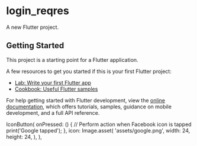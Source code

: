 # login_reqres

A new Flutter project.

## Getting Started

This project is a starting point for a Flutter application.

A few resources to get you started if this is your first Flutter project:

- [Lab: Write your first Flutter app](https://docs.flutter.dev/get-started/codelab)
- [Cookbook: Useful Flutter samples](https://docs.flutter.dev/cookbook)

For help getting started with Flutter development, view the
[online documentation](https://docs.flutter.dev/), which offers tutorials,
samples, guidance on mobile development, and a full API reference.

IconButton(
onPressed: () {
// Perform action when Facebook icon is tapped
print('Google tapped');
},
icon: Image.asset(
'assets/google.png',
width: 24,
height: 24,
),
),
